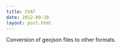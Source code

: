 ```yaml
---
title: CVAT
date: 2012-09-28
layout: post.html
---
```


Conversion of geojson files to other formats.